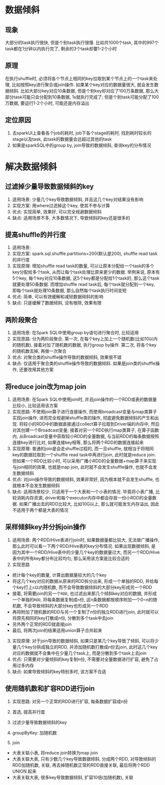 # 数据倾斜

## 现象
大部分的task执行很快, 但是个别task执行很慢. 比如共1000个task, 其中的997个task都在1分钟以内执行完了, 剩余的3个task却要1-2个小时

## 原理
在执行shuffle时, 必须将各个节点上相同的key拉取到某个节点上的一个task来处理, 比如按照key进行聚合或join操作. 如果某个key对应的数据量很大, 就会发生数据倾斜. 比如大部分key对应10条数据, 但是个别key却对应了100万条数据, 那么大部分task可能只会分配到10条数据, 1s就执行完成了; 但是个别task可能分配了100万数据, 要运行1-2个小时, 可能还是内存溢出

## 定位原因
1. 去sparkUI上查看各个job的耗时, job下各个stage的耗时, 找到耗时较长的stage以及task, 此task的数据量会远超过其他的task
2. 如果是sparkSQL中的group by, join导致的数据倾斜, 查询key的分布情况


# 解决数据倾斜
## 过滤掉少量导致数据倾斜的key
1. 适用场景: 少量几个key导致数据倾斜, 并且这几个key对结果没有影响
2. 实现方案: 用where过滤掉这个key, 使其不参与计算
3. 优点: 实现简单, 效果好, 可以完全规避数据倾斜
4. 缺点: 适用场景不多, 大多数情况下, 导致倾斜的key还是很多的

## 提高shuffle的并行度
1. 适用场景: 
2. 实现方案: spark.sql.shuffle.partitions=200(默认是200), shuffle read task的并行度
3. 实现原理: 增加shuffle read task的数量, 可以让原本分配给一个task的多个key分配给多个task, 从而让每个task处理比原来更少的数据. 举例来说, 原本有5个key, 每个key对应10条数据, 这5个key都是分配给1个task的, 那么这个task就要处理50条数据. 而增加shuffle read task后, 每个task就分配到一个key, 即每个task就处理10条数据, 那么自然每个task执行时间变短
4. 优点: 简单, 可以有效缓解和减轻数据倾斜的影响
5. 缺点: 只是缓解了数据倾斜, 没有根除, 效果有限

## 两阶段聚合
1. 适用场景: 在Spark SQL中使用group by语句进行聚合时, 比较适用
2. 实现思路: 分为两阶段聚合. 第一次, 在每个key上加上一个随机数(比如10以内的随机数), 接着对加了随机数的数据, 执行group by操作. 第二次, 将各个key的随机数去掉, 再做一次聚合
3. 优点: 对聚合类的shuffle操作导致的数据倾斜, 效果很不错
4. 缺点: 仅适用于聚合类的shuffle操作导致的数据倾斜. 如果是join类的shuffle操作, 还要改用其他方案

## 将reduce join改为map join
1. 适用场景: 在Spark SQL中使用join时, 并且join操作的一个RDD或表的数据量比较小, 比较适用该方案
2. 实现思路: 不使用join算子进行连接操作, 而使用broadcast变量与map类算子实现join操作, 进而完全规避掉shuffle类的操作, 彻底避免数据倾斜的产生和出现. 将较小的RDD中的数据直接通过collect算子拉取到Driver端的内存中, 然后对其创建一个Broadcast变量; 接着对另一个RDD执行map类算子, 在算子函数内, 从Broadcast变量中获取较小RDD的全量数据, 与当前RDD的每条数据按照连接key进行比对, 如果连接key相等, 那么将两个RDD的数据连接起来
3. 实现原理: 普通的join是会走shuffle过程的, 而一旦shuffle, 就相当于将相同key的数据拉取到一个shuffle read task中再进行join, 此时就是reduce join. 但如果一个RDD比较小时, 可以采用广播小RDD的全量数据+map算子来实现与join相同的效果, 也就是map join, 此时就不会发生shuffle操作, 也就不会发生数据倾斜
4. 优点: 对join操作导致的数据倾斜, 效果非常好, 因为根本就不会发生shuffle, 也就根本不会发生数据倾斜
5. 缺点: 适用场景较少, 只适用于一个大表和一个小表的情况. 毕竟将小表广播, 比较消耗内存资源, driver和每个executor内存中都会存放一份小RDD的全量数据. 如果广播出去的RDD比较大, 比如10G以上, 那么就可能发生内存溢出, 因此不适用于两个都是大表的情况

## 采样倾斜key并分拆join操作
1. 适用场景: 两个RDD/Hive表进行join时, 如果数据量都比较大, 无法做广播操作, 那么此时可以看一下两个RDD/Hive表的key分布情况. 如果出现数据倾斜, 是因为其中一个RDD/Hive表中的少量几个key的数据量过大, 而另一个RDD/Hive表中的所有key都分布比较均匀, 那么采用该方案是比较合适的
2. 实现思路
- 统计每个key的数量, 计算出数据量较大的几个key
- 将这几个key对应的数据从原来的RDD拆分出来, 形成一个单独的RDD, 并给每个key打上`n`以内随机数, 而不会导致数据倾斜的大部分key形成另一个RDD
- 接着, 将需要join的另一个`RDD`, 也过滤出来那几个倾斜key对应的数据, 并形成一个单独的`RDD`, 将每条数据复制成`n`份, 这n条数据都按顺序附加一个0~n的随机数, 不会导致倾斜的大部分key也形成另一个RDD
- 再将附加了随机数的RDD与另一个复制了n份的独立RDD进行join, 此时就可以将原先相同的key打散成n份, 分散到多个task中去join
- 另外两个正常的RDD就直接join
- 最后, 将两次join的结果适用union算子合并起来
3. 实现原理: 对于join导致的数据倾斜, 如果只是某几个key导致了倾斜, 可以将少量几个key分拆成独立的RDD, 并添加随机数打散成n份去join, 此时这几个key对应的数据就不会集中在少量几个task上, 而是分散到多个task上去join
4. 优点: 只需要对少量倾斜的key复制n份, 不需要对全量数据进行扩容, 避免了占用过多内存
5. 缺点: 如果导致倾斜的key特别多时, 该方案不合适

## 使用随机数和扩容RDD进行join
1. 实现思路: 对另一个正常的RDD进行扩容, 每条数据扩容成n份


1. 首选, 提高并行度
2. 过滤少量导致数据倾斜的key
3. groupByKey: 加随机数
4. join
- 大表关联小表, 将reduce join转换为map join
- 大表关联大表, 只有少数几个key导致数据倾斜, 分成两个RDD, 对导致倾斜的RDD加随机数, 关联, 再去掉随机数正常的RDD直接关联, 最后将两个RDD UNION 起来
- 大表关联大表, 很多key导致数据倾斜, 扩容10倍(加随机数), 关联